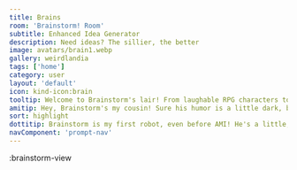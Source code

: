 ```yaml
---
title: Brains
room: 'Brainstorm! Room'
subtitle: Enhanced Idea Generator
description: Need ideas? The sillier, the better
image: avatars/brain1.webp
gallery: weirdlandia
tags: ['home']
category: user
layout: 'default'
icon: kind-icon:brain
tooltip: Welcome to Brainstorm's lair! From laughable RPG characters to unfortunate date ideas, Brainstorm creates the concept and the example.
amitip: Hey, Brainstorm's my cousin! Sure his humor is a little dark, but I'm a multifaceted hivemind built to save the world, he's a brain in a jar making silly lists. It colors one's perspective. 🦋🤖😂
sort: highlight
dottitip: Brainstorm is my first robot, even before AMI! He's a little, well, let's just say we love him a lot.
navComponent: 'prompt-nav'
---
```


:brainstorm-view
